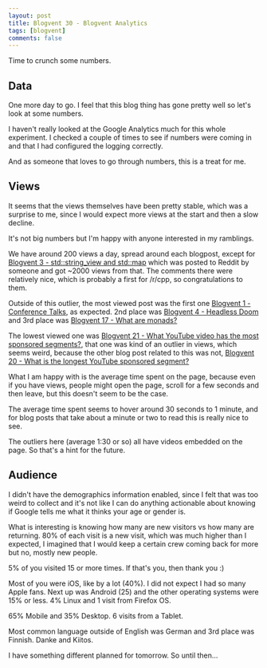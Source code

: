 ```yaml
---
layout: post
title: Blogvent 30 - Blogvent Analytics
tags: [blogvent]
comments: false
---
```


Time to crunch some numbers.

## Data

One more day to go. I feel that this blog thing has gone pretty well so let's look at some numbers.

I haven't really looked at the Google Analytics much for this whole experiment. I checked a couple of times to see if numbers were coming in and that I had configured the logging correctly.

And as someone that loves to go through numbers, this is a treat for me.

## Views

It seems that the views themselves have been pretty stable, which was a surprise to me, since I would expect more views at the start and then a slow decline.

It's not big numbers but I'm happy with anyone interested in my ramblings.

We have around 200 views a day, spread around each blogpost, except for [Blogvent 3 - std::string_view and std::map](/2022-12-03-a-view-of-a-map/) which was posted to Reddit by someone and got ~2000 views from that. The comments there were relatively nice, which is probably a first for /r/cpp, so congratulations to them.

Outside of this outlier, the most viewed post was the first one [Blogvent 1 - Conference Talks](/2022-12-01-conference-talks/), as expected. 2nd place was [Blogvent 4 - Headless Doom](/2022-12-04-headless-doom/) and 3rd place was [Blogvent 17 - What are monads?](/2022-12-17-what-are-monads/)

The lowest viewed one was [Blogvent 21 - What YouTube video has the most sponsored segments?](/2022-12-21-most-sponsors/), that one was kind of an outlier in views, which seems weird, because the other blog post related to this was not, [Blogvent 20 - What is the longest YouTube sponsored segment?](/2022-12-20-what-is-the-longest-ad/)

What I am happy with is the average time spent on the page, because even if you have views, people might open the page, scroll for a few seconds and then leave, but this doesn't seem to be the case.

The average time spent seems to hover around 30 seconds to 1 minute, and for blog posts that take about a minute or two to read this is really nice to see.

The outliers here (average 1:30 or so) all have videos embedded on the page. So that's a hint for the future.

## Audience

I didn't have the demographics information enabled, since I felt that was too weird to collect and it's not like I can do anything actionable about knowing if Google tells me what it thinks your age or gender is.

What is interesting is knowing how many are new visitors vs how many are returning. 80% of each visit is a new visit, which was much higher than I expected, I imagined that I would keep a certain crew coming back for more but no, mostly new people.

5% of you visited 15 or more times. If that's you, then thank you :)

Most of you were iOS, like by a lot (40%). I did not expect I had so many Apple fans. Next up was Android (25) and the other operating systems were 15% or less. 4% Linux and 1 visit from Firefox OS.

65% Mobile and 35% Desktop. 6 visits from a Tablet.

Most common language outside of English was German and 3rd place was Finnish. Danke and Kiitos.

I have something different planned for tomorrow. So until then...
